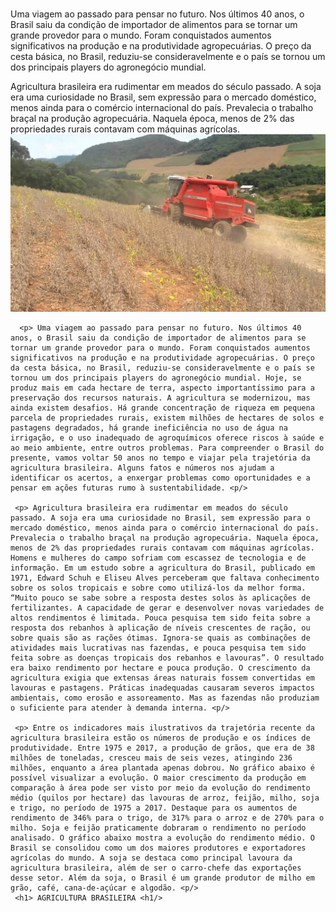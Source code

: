 
<!DOCTYPE html>
<html lang="" "pt-br"
<head>

<meta charset="UTF-8">
<title> AGRICULTURA BRASILEIRA </title>
<link rel= "stylesheet href="style.css"
</head>
<body>
<h1 id="titulo" AGRICULTURA BRASILEIRA> </h1>

<p class="texto">Uma viagem ao passado para pensar no futuro. Nos últimos 40 anos, o Brasil saiu da condição de importador de alimentos para se tornar um grande provedor para o mundo. Foram conquistados aumentos significativos na produção e na produtividade agropecuárias. O preço da cesta básica, no Brasil, reduziu-se consideravelmente e o país se tornou um dos principais players do agronegócio mundial. 

<p class="texto">Agricultura brasileira era rudimentar em meados do século passado. A soja era uma curiosidade no Brasil, sem expressão para o mercado doméstico, menos ainda para o comércio internacional do país. Prevalecia o trabalho braçal na produção agropecuária. Naquela época, menos de 2% das propriedades rurais contavam com máquinas agrícolas.
</body>
</html>

<img src="soja">
     
     
     
      <p> Uma viagem ao passado para pensar no futuro. Nos últimos 40 anos, o Brasil saiu da condição de importador de alimentos para se tornar um grande provedor para o mundo. Foram conquistados aumentos significativos na produção e na produtividade agropecuárias. O preço da cesta básica, no Brasil, reduziu-se consideravelmente e o país se tornou um dos principais players do agronegócio mundial. Hoje, se produz mais em cada hectare de terra, aspecto importantíssimo para a preservação dos recursos naturais. A agricultura se modernizou, mas ainda existem desafios. Há grande concentração de riqueza em pequena parcela de propriedades rurais, existem milhões de hectares de solos e pastagens degradados, há grande ineficiência no uso de água na irrigação, e o uso inadequado de agroquímicos oferece riscos à saúde e ao meio ambiente, entre outros problemas. Para compreender o Brasil do presente, vamos voltar 50 anos no tempo e viajar pela trajetória da agricultura brasileira. Alguns fatos e números nos ajudam a identificar os acertos, a enxergar problemas como oportunidades e a pensar em ações futuras rumo à sustentabilidade. <p/>

     <p> Agricultura brasileira era rudimentar em meados do século passado. A soja era uma curiosidade no Brasil, sem expressão para o mercado doméstico, menos ainda para o comércio internacional do país. Prevalecia o trabalho braçal na produção agropecuária. Naquela época, menos de 2% das propriedades rurais contavam com máquinas agrícolas. Homens e mulheres do campo sofriam com escassez de tecnologia e de informação. Em um estudo sobre a agricultura do Brasil, publicado em 1971, Edward Schuh e Eliseu Alves perceberam que faltava conhecimento sobre os solos tropicais e sobre como utilizá-los da melhor forma. “Muito pouco se sabe sobre a resposta destes solos às aplicações de fertilizantes. A capacidade de gerar e desenvolver novas variedades de altos rendimentos é limitada. Pouca pesquisa tem sido feita sobre a resposta dos rebanhos à aplicação de níveis crescentes de ração, ou sobre quais são as rações ótimas. Ignora-se quais as combinações de atividades mais lucrativas nas fazendas, e pouca pesquisa tem sido feita sobre as doenças tropicais dos rebanhos e lavouras”. O resultado era baixo rendimento por hectare e pouca produção. O crescimento da agricultura exigia que extensas áreas naturais fossem convertidas em lavouras e pastagens. Práticas inadequadas causaram severos impactos ambientais, como erosão e assoreamento. Mas as fazendas não produziam o suficiente para atender à demanda interna. <p/>

     <p> Entre os indicadores mais ilustrativos da trajetória recente da agricultura brasileira estão os números de produção e os índices de produtividade. Entre 1975 e 2017, a produção de grãos, que era de 38 milhões de toneladas, cresceu mais de seis vezes, atingindo 236 milhões, enquanto a área plantada apenas dobrou. No gráfico abaixo é possível visualizar a evolução. O maior crescimento da produção em comparação à área pode ser visto por meio da evolução do rendimento médio (quilos por hectare) das lavouras de arroz, feijão, milho, soja e trigo, no período de 1975 a 2017. Destaque para os aumentos de rendimento de 346% para o trigo, de 317% para o arroz e de 270% para o milho. Soja e feijão praticamente dobraram o rendimento no período analisado. O gráfico abaixo mostra a evolução do rendimento médio. O Brasil se consolidou como um dos maiores produtores e exportadores agrícolas do mundo. A soja se destaca como principal lavoura da agricultura brasileira, além de ser o carro-chefe das exportações desse setor. Além da soja, o Brasil é um grande produtor de milho em grão, café, cana-de-açúcar e algodão. <p/>
     <h1> AGRICULTURA BRASILEIRA <h1/>

